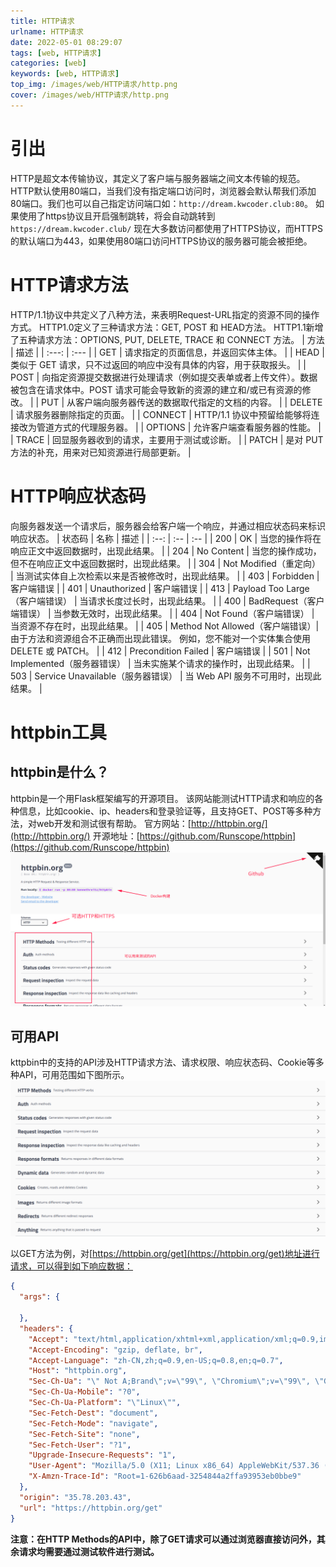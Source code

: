 ```yaml
---
title: HTTP请求
urlname: HTTP请求
date: 2022-05-01 08:29:07
tags: [web, HTTP请求]
categories: [web]
keywords: [web, HTTP请求]
top_img: /images/web/HTTP请求/http.png
cover: /images/web/HTTP请求/http.png
---
```


# 引出
HTTP是超文本传输协议，其定义了客户端与服务器端之间文本传输的规范。HTTP默认使用80端口，当我们没有指定端口访问时，浏览器会默认帮我们添加80端口。我们也可以自己指定访问端口如：`http://dream.kwcoder.club:80`。 
如果使用了https协议且开启强制跳转，将会自动跳转到`https://dream.kwcoder.club/`
现在大多数访问都使用了HTTPS协议，而HTTPS的默认端口为443，如果使用80端口访问HTTPS协议的服务器可能会被拒绝。

# HTTP请求方法
HTTP/1.1协议中共定义了八种方法，来表明Request-URL指定的资源不同的操作方式。
HTTP1.0定义了三种请求方法：GET, POST 和 HEAD方法。
HTTP1.1新增了五种请求方法：OPTIONS, PUT, DELETE, TRACE 和 CONNECT 方法。
| 方法 | 描述 |
| :---: | :--- |
| GET | 请求指定的页面信息，并返回实体主体。 |
| HEAD | 类似于 GET 请求，只不过返回的响应中没有具体的内容，用于获取报头。 |
| POST | 向指定资源提交数据进行处理请求（例如提交表单或者上传文件）。数据被包含在请求体中。POST 请求可能会导致新的资源的建立和/或已有资源的修改。 |
| PUT | 从客户端向服务器传送的数据取代指定的文档的内容。 |
| DELETE | 请求服务器删除指定的页面。 |
| CONNECT | HTTP/1.1 协议中预留给能够将连接改为管道方式的代理服务器。 |
| OPTIONS | 允许客户端查看服务器的性能。 |
| TRACE | 回显服务器收到的请求，主要用于测试或诊断。 |
| PATCH | 是对 PUT 方法的补充，用来对已知资源进行局部更新。 |

# HTTP响应状态码
向服务器发送一个请求后，服务器会给客户端一个响应，并通过相应状态码来标识响应状态。
| 状态码 | 名称 | 描述 |
| :--: | :-- | :-- |
| 200 | OK | 当您的操作将在响应正文中返回数据时，出现此结果。 |
| 204 | No Content | 当您的操作成功，但不在响应正文中返回数据时，出现此结果。 |
| 304 | Not Modified（重定向） | 当测试实体自上次检索以来是否被修改时，出现此结果。 |
| 403 | Forbidden | 客户端错误 |
| 401 | Unauthorized | 客户端错误 |
| 413 | Payload Too Large（客户端错误） | 当请求长度过长时，出现此结果。 |
| 400 | BadRequest（客户端错误） |  当参数无效时，出现此结果。 |
| 404 | Not Found（客户端错误） | 当资源不存在时，出现此结果。 |
| 405 | Method Not Allowed（客户端错误）| 由于方法和资源组合不正确而出现此错误。 例如，您不能对一个实体集合使用 DELETE 或 PATCH。 |
| 412 | Precondition Failed | 客户端错误 |
| 501 | Not Implemented（服务器错误） | 当未实施某个请求的操作时，出现此结果。 |
| 503 | Service Unavailable（服务器错误） | 当 Web API 服务不可用时，出现此结果。 |

# httpbin工具
## httpbin是什么？
httpbin是一个用Flask框架编写的开源项目。
该网站能测试HTTP请求和响应的各种信息，比如cookie、ip、headers和登录验证等，且支持GET、POST等多种方法，对web开发和测试很有帮助。
官方网站：[http://httpbin.org/](http://httpbin.org/)
开源地址：[https://github.com/Runscope/httpbin](https://github.com/Runscope/httpbin)
<img src="/images/web/HTTP请求/httpbin官网.png" alt="httpbin官网" style="zoom:80%;">

## 可用API
kttpbin中的支持的API涉及HTTP请求方法、请求权限、响应状态码、Cookie等多种API，可用范围如下图所示。
<img src="/images/web/HTTP请求/httpbin可用API.png" alt="httpbin可用API" style="zoom:80%;">

以GET方法为例，对[https://httpbin.org/get](https://httpbin.org/get)地址进行请求，可以得到如下响应数据：
```json
{
  "args": {
    
  },
  "headers": {
    "Accept": "text/html,application/xhtml+xml,application/xml;q=0.9,image/avif,image/webp,image/apng,*/*;q=0.8,application/signed-exchange;v=b3;q=0.9",
    "Accept-Encoding": "gzip, deflate, br",
    "Accept-Language": "zh-CN,zh;q=0.9,en-US;q=0.8,en;q=0.7",
    "Host": "httpbin.org",
    "Sec-Ch-Ua": "\" Not A;Brand\";v=\"99\", \"Chromium\";v=\"99\", \"Google Chrome\";v=\"99\"",
    "Sec-Ch-Ua-Mobile": "?0",
    "Sec-Ch-Ua-Platform": "\"Linux\"",
    "Sec-Fetch-Dest": "document",
    "Sec-Fetch-Mode": "navigate",
    "Sec-Fetch-Site": "none",
    "Sec-Fetch-User": "?1",
    "Upgrade-Insecure-Requests": "1",
    "User-Agent": "Mozilla/5.0 (X11; Linux x86_64) AppleWebKit/537.36 (KHTML, like Gecko) Chrome/99.0.4844.84 Safari/537.36",
    "X-Amzn-Trace-Id": "Root=1-626b6aad-3254844a2ffa93953eb0bbe9"
  },
  "origin": "35.78.203.43",
  "url": "https://httpbin.org/get"
}
```
**注意：在HTTP Methods的API中，除了GET请求可以通过浏览器直接访问外，其余请求均需要通过测试软件进行测试。**


